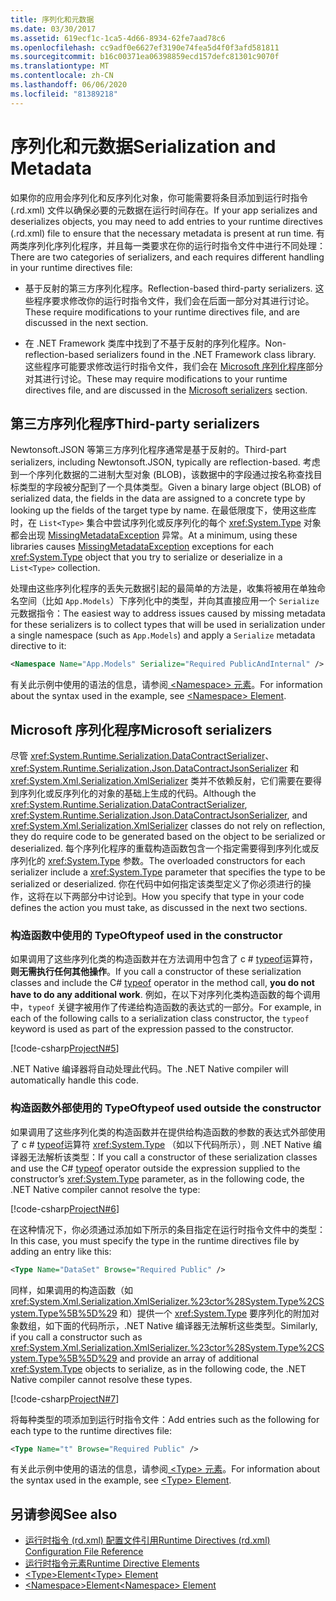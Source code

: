 ```yaml
---
title: 序列化和元数据
ms.date: 03/30/2017
ms.assetid: 619ecf1c-1ca5-4d66-8934-62fe7aad78c6
ms.openlocfilehash: cc9adf0e6627ef3190e74fea5d4f0f3afd581811
ms.sourcegitcommit: b16c00371ea06398859ecd157defc81301c9070f
ms.translationtype: MT
ms.contentlocale: zh-CN
ms.lasthandoff: 06/06/2020
ms.locfileid: "81389218"
---
```

# <a name="serialization-and-metadata"></a><span data-ttu-id="3c548-102">序列化和元数据</span><span class="sxs-lookup"><span data-stu-id="3c548-102">Serialization and Metadata</span></span>

<span data-ttu-id="3c548-103">如果你的应用会序列化和反序列化对象，你可能需要将条目添加到运行时指令 (.rd.xml) 文件以确保必要的元数据在运行时间存在。</span><span class="sxs-lookup"><span data-stu-id="3c548-103">If your app serializes and deserializes objects, you may need to add entries to your runtime directives (.rd.xml) file to ensure that the necessary metadata is present at run time.</span></span> <span data-ttu-id="3c548-104">有两类序列化序列化程序，并且每一类要求在你的运行时指令文件中进行不同处理：</span><span class="sxs-lookup"><span data-stu-id="3c548-104">There are two categories of serializers, and each requires different handling in your runtime directives file:</span></span>  
  
- <span data-ttu-id="3c548-105">基于反射的第三方序列化程序。</span><span class="sxs-lookup"><span data-stu-id="3c548-105">Reflection-based third-party serializers.</span></span> <span data-ttu-id="3c548-106">这些程序要求修改你的运行时指令文件，我们会在后面一部分对其进行讨论。</span><span class="sxs-lookup"><span data-stu-id="3c548-106">These require modifications to your runtime directives file, and are discussed in the next section.</span></span>  
  
- <span data-ttu-id="3c548-107">在 .NET Framework 类库中找到了不基于反射的序列化程序。</span><span class="sxs-lookup"><span data-stu-id="3c548-107">Non-reflection-based serializers found in the .NET Framework class library.</span></span> <span data-ttu-id="3c548-108">这些程序可能要求修改运行时指令文件，我们会在 [Microsoft 序列化程序](#Microsoft)部分对其进行讨论。</span><span class="sxs-lookup"><span data-stu-id="3c548-108">These may require modifications to your runtime directives file, and are discussed in the [Microsoft serializers](#Microsoft) section.</span></span>  
  
<a name="ThirdParty"></a>
## <a name="third-party-serializers"></a><span data-ttu-id="3c548-109">第三方序列化程序</span><span class="sxs-lookup"><span data-stu-id="3c548-109">Third-party serializers</span></span>

 <span data-ttu-id="3c548-110">Newtonsoft.JSON 等第三方序列化程序通常是基于反射的。</span><span class="sxs-lookup"><span data-stu-id="3c548-110">Third-part serializers, including Newtonsoft.JSON, typically are reflection-based.</span></span> <span data-ttu-id="3c548-111">考虑到一个序列化数据的二进制大型对象 (BLOB)，该数据中的字段通过按名称查找目标类型的字段被分配到了一个具体类型。</span><span class="sxs-lookup"><span data-stu-id="3c548-111">Given a binary large object (BLOB) of serialized data, the fields in the data are assigned to a concrete type by looking up the fields of the target type by name.</span></span> <span data-ttu-id="3c548-112">在最低限度下，使用这些库时，在 `List<Type>` 集合中尝试序列化或反序列化的每个 <xref:System.Type> 对象都会出现 [MissingMetadataException](missingmetadataexception-class-net-native.md) 异常。</span><span class="sxs-lookup"><span data-stu-id="3c548-112">At a minimum, using these libraries causes [MissingMetadataException](missingmetadataexception-class-net-native.md) exceptions for each <xref:System.Type> object that you try to serialize or deserialize in a `List<Type>` collection.</span></span>  
  
 <span data-ttu-id="3c548-113">处理由这些序列化程序的丢失元数据引起的最简单的方法是，收集将被用在单独命名空间（比如 `App.Models`）下序列化中的类型，并向其直接应用一个 `Serialize` 元数据指令：</span><span class="sxs-lookup"><span data-stu-id="3c548-113">The easiest way to address issues caused by missing metadata for these serializers is to collect types that will be used in serialization under a single namespace (such as `App.Models`) and apply a `Serialize` metadata directive to it:</span></span>  
  
```xml  
<Namespace Name="App.Models" Serialize="Required PublicAndInternal" />  
```  
  
 <span data-ttu-id="3c548-114">有关此示例中使用的语法的信息，请参阅[ \<Namespace> 元素](namespace-element-net-native.md)。</span><span class="sxs-lookup"><span data-stu-id="3c548-114">For information about the syntax used in the example, see [\<Namespace> Element](namespace-element-net-native.md).</span></span>  
  
<a name="Microsoft"></a>
## <a name="microsoft-serializers"></a><span data-ttu-id="3c548-115">Microsoft 序列化程序</span><span class="sxs-lookup"><span data-stu-id="3c548-115">Microsoft serializers</span></span>

 <span data-ttu-id="3c548-116">尽管 <xref:System.Runtime.Serialization.DataContractSerializer>、<xref:System.Runtime.Serialization.Json.DataContractJsonSerializer> 和 <xref:System.Xml.Serialization.XmlSerializer> 类并不依赖反射，它们需要在要得到序列化或反序列化的对象的基础上生成的代码。</span><span class="sxs-lookup"><span data-stu-id="3c548-116">Although the <xref:System.Runtime.Serialization.DataContractSerializer>, <xref:System.Runtime.Serialization.Json.DataContractJsonSerializer>, and <xref:System.Xml.Serialization.XmlSerializer> classes do not rely on reflection, they do require code to be generated based on the object to be serialized or deserialized.</span></span> <span data-ttu-id="3c548-117">每个序列化程序的重载构造函数包含一个指定需要得到序列化或反序列化的 <xref:System.Type> 参数。</span><span class="sxs-lookup"><span data-stu-id="3c548-117">The overloaded constructors for each serializer include a <xref:System.Type> parameter that specifies the type to be serialized or deserialized.</span></span> <span data-ttu-id="3c548-118">你在代码中如何指定该类型定义了你必须进行的操作，这将在以下两部分中讨论到。</span><span class="sxs-lookup"><span data-stu-id="3c548-118">How you specify that type in your code defines the action you must take, as discussed in the next two sections.</span></span>  
  
### <a name="typeof-used-in-the-constructor"></a><span data-ttu-id="3c548-119">构造函数中使用的 TypeOf</span><span class="sxs-lookup"><span data-stu-id="3c548-119">typeof used in the constructor</span></span>

 <span data-ttu-id="3c548-120">如果调用了这些序列化类的构造函数并在方法调用中包含了 c # [typeof](../../csharp/language-reference/operators/type-testing-and-cast.md#typeof-operator)运算符，**则无需执行任何其他操作**。</span><span class="sxs-lookup"><span data-stu-id="3c548-120">If you call a constructor of these serialization classes and include the C# [typeof](../../csharp/language-reference/operators/type-testing-and-cast.md#typeof-operator) operator in the method call, **you do not have to do any additional work**.</span></span> <span data-ttu-id="3c548-121">例如，在以下对序列化类构造函数的每个调用中，`typeof` 关键字被用作了传递给构造函数的表达式的一部分。</span><span class="sxs-lookup"><span data-stu-id="3c548-121">For example, in each of the following calls to a serialization class constructor, the `typeof` keyword is used as part of the expression passed to the constructor.</span></span>  
  
 [!code-csharp[ProjectN#5](../../../samples/snippets/csharp/VS_Snippets_CLR/projectn/cs/serialize1.cs#5)]  
  
 <span data-ttu-id="3c548-122">.NET Native 编译器将自动处理此代码。</span><span class="sxs-lookup"><span data-stu-id="3c548-122">The .NET Native compiler will automatically handle this code.</span></span>  
  
### <a name="typeof-used-outside-the-constructor"></a><span data-ttu-id="3c548-123">构造函数外部使用的 TypeOf</span><span class="sxs-lookup"><span data-stu-id="3c548-123">typeof used outside the constructor</span></span>

 <span data-ttu-id="3c548-124">如果调用了这些序列化类的构造函数并在提供给构造函数的参数的表达式外部使用了 c # [typeof](../../csharp/language-reference/operators/type-testing-and-cast.md#typeof-operator)运算符 <xref:System.Type> （如以下代码所示），则 .NET Native 编译器无法解析该类型：</span><span class="sxs-lookup"><span data-stu-id="3c548-124">If you call a constructor of these serialization classes and use the C# [typeof](../../csharp/language-reference/operators/type-testing-and-cast.md#typeof-operator) operator outside the expression supplied to the constructor’s <xref:System.Type> parameter, as in the following code, the .NET Native compiler cannot resolve the type:</span></span>  
  
 [!code-csharp[ProjectN#6](../../../samples/snippets/csharp/VS_Snippets_CLR/projectn/cs/serialize1.cs#6)]  
  
 <span data-ttu-id="3c548-125">在这种情况下，你必须通过添加如下所示的条目指定在运行时指令文件中的类型：</span><span class="sxs-lookup"><span data-stu-id="3c548-125">In this case, you must specify the type in the runtime directives file by adding an entry like this:</span></span>  
  
```xml  
<Type Name="DataSet" Browse="Required Public" />  
```  
  
 <span data-ttu-id="3c548-126">同样，如果调用的构造函数（如 <xref:System.Xml.Serialization.XmlSerializer.%23ctor%28System.Type%2CSystem.Type%5B%5D%29> 和）提供一个 <xref:System.Type> 要序列化的附加对象数组，如下面的代码所示，.NET Native 编译器无法解析这些类型。</span><span class="sxs-lookup"><span data-stu-id="3c548-126">Similarly, if you call a constructor such as <xref:System.Xml.Serialization.XmlSerializer.%23ctor%28System.Type%2CSystem.Type%5B%5D%29> and provide an array of additional <xref:System.Type> objects to serialize, as in the following code, the .NET Native compiler cannot resolve these types.</span></span>  
  
 [!code-csharp[ProjectN#7](../../../samples/snippets/csharp/VS_Snippets_CLR/projectn/cs/serialize1.cs#7)]  
  
<span data-ttu-id="3c548-127">将每种类型的项添加到运行时指令文件：</span><span class="sxs-lookup"><span data-stu-id="3c548-127">Add entries such as the following for each type to the runtime directives file:</span></span>  
  
```xml  
<Type Name="t" Browse="Required Public" />  
```  
  
<span data-ttu-id="3c548-128">有关此示例中使用的语法的信息，请参阅[ \<Type> 元素](type-element-net-native.md)。</span><span class="sxs-lookup"><span data-stu-id="3c548-128">For information about the syntax used in the example, see [\<Type> Element](type-element-net-native.md).</span></span>  
  
## <a name="see-also"></a><span data-ttu-id="3c548-129">另请参阅</span><span class="sxs-lookup"><span data-stu-id="3c548-129">See also</span></span>

- [<span data-ttu-id="3c548-130">运行时指令 (rd.xml) 配置文件引用</span><span class="sxs-lookup"><span data-stu-id="3c548-130">Runtime Directives (rd.xml) Configuration File Reference</span></span>](runtime-directives-rd-xml-configuration-file-reference.md)
- [<span data-ttu-id="3c548-131">运行时指令元素</span><span class="sxs-lookup"><span data-stu-id="3c548-131">Runtime Directive Elements</span></span>](runtime-directive-elements.md)
- [<span data-ttu-id="3c548-132">\<Type>Element</span><span class="sxs-lookup"><span data-stu-id="3c548-132">\<Type> Element</span></span>](type-element-net-native.md)
- [<span data-ttu-id="3c548-133">\<Namespace>Element</span><span class="sxs-lookup"><span data-stu-id="3c548-133">\<Namespace> Element</span></span>](namespace-element-net-native.md)
